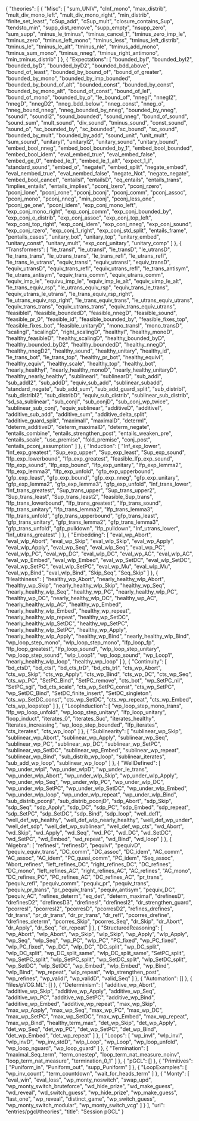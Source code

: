 {
    "theories": [
        {
            "Misc": [
                "sum_UNIV",
                "cInf_mono",
                "max_distrib",
                "mult_div_mono_left",
                "mult_div_mono_right",
                "min_distrib",
                "finite_set_least",
                "cSup_add",
                "cSup_mult",
                "closure_contains_Sup",
                "tendsto_min",
                "supp_dist_remove",
                "supp_empty",
                "nsupp_zero",
                "sum_supp",
                "minus_le_tminus",
                "tminus_cancel_1",
                "tminus_zero_imp_le",
                "tminus_zero",
                "tminus_left_mono",
                "tminus_less",
                "tminus_left_distrib",
                "tminus_le",
                "tminus_le_alt",
                "tminus_nle",
                "tminus_add_mono",
                "tminus_sum_mono",
                "tminus_nneg",
                "tminus_right_antimono",
                "min_tminus_distrib"
            ]
        },
        {
            "Expectations": [
                "bounded_byI",
                "bounded_byI2",
                "bounded_byD",
                "bounded_byD2",
                "bounded_bdd_above",
                "bound_of_least",
                "bounded_by_bound_of",
                "bound_of_greater",
                "bounded_by_mono",
                "bounded_by_imp_bounded",
                "bounded_by_bound_of_alt",
                "bounded_const",
                "bounded_by_const",
                "bounded_by_mono_alt",
                "bound_of_const",
                "bound_of_leI",
                "bound_of_mono",
                "bounded_by_o",
                "le_bound_of",
                "nnegI",
                "nnegI2",
                "nnegD",
                "nnegD2",
                "nneg_bdd_below",
                "nneg_const",
                "nneg_o",
                "nneg_bound_nneg",
                "nneg_bounded_by_nneg",
                "bounded_by_nneg",
                "soundI",
                "soundI2",
                "sound_bounded",
                "sound_nneg",
                "bound_of_sound",
                "sound_sum",
                "mult_sound",
                "div_sound",
                "tminus_sound",
                "const_sound",
                "sound_o",
                "sc_bounded_by",
                "sc_bounded",
                "sc_bound",
                "sc_sound",
                "bounded_by_mult",
                "bounded_by_add",
                "sound_unit",
                "unit_mult",
                "sum_sound",
                "unitaryI",
                "unitaryI2",
                "unitary_sound",
                "unitary_bound",
                "embed_bool_nneg",
                "embed_bool_bounded_by_1",
                "embed_bool_bounded",
                "embed_bool_idem",
                "eval_embed_true",
                "eval_embed_false",
                "embed_ge_0",
                "embed_le_1",
                "embed_le_1_alt",
                "expect_1_I",
                "standard_sound",
                "embed_o",
                "negateI",
                "embed_split",
                "negate_embed",
                "eval_nembed_true",
                "eval_nembed_false",
                "negate_Not",
                "negate_negate",
                "embed_bool_cancel",
                "entailsI",
                "entailsD",
                "eq_entails",
                "entails_trans",
                "implies_entails",
                "entails_implies",
                "pconj_lzero",
                "pconj_rzero",
                "pconj_lone",
                "pconj_rone",
                "pconj_bconj",
                "pconj_comm",
                "pconj_assoc",
                "pconj_mono",
                "pconj_nneg",
                "min_pconj",
                "pconj_less_one",
                "pconj_ge_one",
                "pconj_idem",
                "exp_conj_mono_left",
                "exp_conj_mono_right",
                "exp_conj_comm",
                "exp_conj_bounded_by",
                "exp_conj_o_distrib",
                "exp_conj_assoc",
                "exp_conj_top_left",
                "exp_conj_top_right",
                "exp_conj_idem",
                "exp_conj_nneg",
                "exp_conj_sound",
                "exp_conj_rzero",
                "exp_conj_1_right",
                "exp_conj_std_split",
                "entails_frame",
                "pentails_cases",
                "unitary_bot",
                "unitary_top",
                "unitary_embed",
                "unitary_const",
                "unitary_mult",
                "exp_conj_unitary",
                "unitary_comp"
            ]
        },
        {
            "Transformers": [
                "le_transI",
                "le_utransI",
                "le_transD",
                "le_utransD",
                "le_trans_trans",
                "le_utrans_trans",
                "le_trans_refl",
                "le_utrans_refl",
                "le_trans_le_utrans",
                "equiv_transI",
                "equiv_utransI",
                "equiv_transD",
                "equiv_utransD",
                "equiv_trans_refl",
                "equiv_utrans_refl",
                "le_trans_antisym",
                "le_utrans_antisym",
                "equiv_trans_comm",
                "equiv_utrans_comm",
                "equiv_imp_le",
                "equivu_imp_le",
                "equiv_imp_le_alt",
                "equiv_uimp_le_alt",
                "le_trans_equiv_rsp",
                "le_utrans_equiv_rsp",
                "equiv_trans_le_trans",
                "equiv_utrans_le_utrans",
                "le_trans_equiv_rsp_right",
                "le_utrans_equiv_rsp_right",
                "le_trans_equiv_trans",
                "le_utrans_equiv_utrans",
                "equiv_trans_trans",
                "equiv_utrans_trans",
                "equiv_trans_equiv_utrans",
                "feasibleI",
                "feasible_boundedD",
                "feasible_nnegD",
                "feasible_sound",
                "feasible_pr_0",
                "feasible_id",
                "feasible_bounded_by",
                "feasible_fixes_top",
                "feasible_fixes_bot",
                "feasible_unitaryD",
                "mono_transI",
                "mono_transD",
                "scalingI",
                "scalingD",
                "right_scalingD",
                "healthyI",
                "healthy_monoD",
                "healthy_feasibleD",
                "healthy_scalingD",
                "healthy_bounded_byD",
                "healthy_bounded_byD2",
                "healthy_boundedD",
                "healthy_nnegD",
                "healthy_nnegD2",
                "healthy_sound",
                "healthy_unitary",
                "healthy_id",
                "le_trans_bot",
                "le_trans_top",
                "healthy_pr_bot",
                "healthy_equivI",
                "healthy_equiv",
                "healthy_scale",
                "healthy_top",
                "healthy_bot",
                "nearly_healthyI",
                "nearly_healthy_monoD",
                "nearly_healthy_unitaryD",
                "healthy_nearly_healthy",
                "sublinearI",
                "sublinearD",
                "sub_addI",
                "sub_addI2",
                "sub_addD",
                "equiv_sub_add",
                "sublinear_subadd",
                "standard_negate",
                "sub_add_sum",
                "sub_add_guard_split",
                "sub_distribI",
                "sub_distribI2",
                "sub_distribD",
                "equiv_sub_distrib",
                "sublinear_sub_distrib",
                "sd_sa_sublinear",
                "sub_conjI",
                "sub_conjD",
                "sub_conj_wp_twice",
                "sublinear_sub_conj",
                "equiv_sublinear",
                "additiveD",
                "additiveI",
                "additive_sub_add",
                "additive_sum",
                "additive_delta_split",
                "additive_guard_split",
                "maximalI",
                "maximalD",
                "determI",
                "determ_additiveD",
                "determ_maximalD",
                "determ_negate",
                "entails_combine",
                "entails_strengthen_post",
                "entails_weaken_pre",
                "entails_scale",
                "use_premise",
                "fold_premise",
                "conj_post",
                "entails_pconj_assumption"
            ]
        },
        {
            "Induction": [
                "Inf_exp_lower",
                "Inf_exp_greatest",
                "Sup_exp_upper",
                "Sup_exp_least",
                "Sup_exp_sound",
                "lfp_exp_lowerbound",
                "lfp_exp_greatest",
                "feasible_lfp_exp_sound",
                "lfp_exp_sound",
                "lfp_exp_bound",
                "lfp_exp_unitary",
                "lfp_exp_lemma2",
                "lfp_exp_lemma3",
                "lfp_exp_unfold",
                "gfp_exp_upperbound",
                "gfp_exp_least",
                "gfp_exp_bound",
                "gfp_exp_nneg",
                "gfp_exp_unitary",
                "gfp_exp_lemma2",
                "gfp_exp_lemma3",
                "gfp_exp_unfold",
                "Inf_trans_lower",
                "Inf_trans_greatest",
                "Sup_trans_upper",
                "Sup_trans_upper2",
                "Sup_trans_least",
                "Sup_trans_least2",
                "feasible_Sup_trans",
                "lfp_trans_lowerbound",
                "lfp_trans_greatest",
                "lfp_trans_sound",
                "lfp_trans_unitary",
                "lfp_trans_lemma2",
                "lfp_trans_lemma3",
                "lfp_trans_unfold",
                "gfp_trans_upperbound",
                "gfp_trans_least",
                "gfp_trans_unitary",
                "gfp_trans_lemma2",
                "gfp_trans_lemma3",
                "gfp_trans_unfold",
                "gfp_pulldown",
                "lfp_pulldown",
                "Inf_utrans_lower",
                "Inf_utrans_greatest"
            ]
        },
        {
            "Embedding": [
                "eval_wp_Abort",
                "eval_wlp_Abort",
                "eval_wp_Skip",
                "eval_wlp_Skip",
                "eval_wp_Apply",
                "eval_wlp_Apply",
                "eval_wp_Seq",
                "eval_wlp_Seq",
                "eval_wp_PC",
                "eval_wlp_PC",
                "eval_wp_DC",
                "eval_wlp_DC",
                "eval_wp_AC",
                "eval_wlp_AC",
                "eval_wp_Embed",
                "eval_wlp_Embed",
                "eval_wp_SetDC",
                "eval_wlp_SetDC",
                "eval_wp_SetPC",
                "eval_wlp_SetPC",
                "eval_wp_Mu",
                "eval_wlp_Mu",
                "eval_wp_Bind",
                "eval_wlp_Bind",
                "Skip_Seq",
                "Seq_Skip"
            ]
        },
        {
            "Healthiness": [
                "healthy_wp_Abort",
                "nearly_healthy_wlp_Abort",
                "healthy_wp_Skip",
                "nearly_healthy_wlp_Skip",
                "healthy_wp_Seq",
                "nearly_healthy_wlp_Seq",
                "healthy_wp_PC",
                "nearly_healthy_wlp_PC",
                "healthy_wp_DC",
                "nearly_healthy_wlp_DC",
                "healthy_wp_AC",
                "nearly_healthy_wlp_AC",
                "healthy_wp_Embed",
                "nearly_healthy_wlp_Embed",
                "healthy_wp_repeat",
                "nearly_healthy_wlp_repeat",
                "healthy_wp_SetDC",
                "nearly_healthy_wlp_SetDC",
                "healthy_wp_SetPC",
                "nearly_healthy_wlp_SetPC",
                "healthy_wp_Apply",
                "nearly_healthy_wlp_Apply",
                "healthy_wp_Bind",
                "nearly_healthy_wlp_Bind",
                "wp_loop_step_mono",
                "wlp_loop_step_mono",
                "lfp_loop_fp",
                "lfp_loop_greatest",
                "lfp_loop_sound",
                "wlp_loop_step_unitary",
                "wp_loop_step_sound",
                "wlp_Loop1",
                "wp_loop_sound",
                "wp_Loop1",
                "nearly_healthy_wlp_loop",
                "healthy_wp_loop"
            ]
        },
        {
            "Continuity": [
                "bd_ctsD",
                "bd_ctsI",
                "bd_cts_trD",
                "bd_cts_trI",
                "cts_wp_Abort",
                "cts_wp_Skip",
                "cts_wp_Apply",
                "cts_wp_Bind",
                "cts_wp_DC",
                "cts_wp_Seq",
                "cts_wp_PC",
                "SetPC_Bind",
                "SetPC_remove",
                "cts_bot",
                "wp_SetPC_nil",
                "SetPC_sgl",
                "bd_cts_scale",
                "cts_wp_SetPC_const",
                "cts_wp_SetPC",
                "wp_SetDC_Bind",
                "SetDC_finite_insert",
                "SetDC_singleton",
                "cts_wp_SetDC_const",
                "cts_wp_SetDC",
                "cts_wp_repeat",
                "cts_wp_Embed",
                "cts_wp_loopstep"
            ]
        },
        {
            "LoopInduction": [
                "wp_loop_step_mono_trans",
                "lfp_wp_loop_unfold",
                "wp_loop_step_unitary",
                "lfp_loop_unitary",
                "loop_induct",
                "iterates_0",
                "iterates_Suc",
                "iterates_healthy",
                "iterates_increasing",
                "wp_loop_step_bounded",
                "lfp_iterates",
                "cts_iterates",
                "cts_wp_loop"
            ]
        },
        {
            "Sublinearity": [
                "sublinear_wp_Skip",
                "sublinear_wp_Abort",
                "sublinear_wp_Apply",
                "sublinear_wp_Seq",
                "sublinear_wp_PC",
                "sublinear_wp_DC",
                "sublinear_wp_SetPC",
                "sublinear_wp_SetDC",
                "sublinear_wp_Embed",
                "sublinear_wp_repeat",
                "sublinear_wp_Bind",
                "sub_distrib_wp_loop",
                "sublinear_iterates",
                "sub_add_wp_loop",
                "sublinear_wp_loop"
            ]
        },
        {
            "WellDefined": [
                "wp_under_wlpI",
                "wp_under_wlpD",
                "wp_under_le_trans",
                "wp_under_wlp_Abort",
                "wp_under_wlp_Skip",
                "wp_under_wlp_Apply",
                "wp_under_wlp_Seq",
                "wp_under_wlp_PC",
                "wp_under_wlp_DC",
                "wp_under_wlp_SetPC",
                "wp_under_wlp_SetDC",
                "wp_under_wlp_Embed",
                "wp_under_wlp_loop",
                "wp_under_wlp_repeat",
                "wp_under_wlp_Bind",
                "sub_distrib_pconjI",
                "sub_distrib_pconjD",
                "sdp_Abort",
                "sdp_Skip",
                "sdp_Seq",
                "sdp_Apply",
                "sdp_DC",
                "sdp_PC",
                "sdp_Embed",
                "sdp_repeat",
                "sdp_SetPC",
                "sdp_SetDC",
                "sdp_Bind",
                "sdp_loop",
                "well_defI",
                "well_def_wp_healthy",
                "well_def_wlp_nearly_healthy",
                "well_def_wp_under",
                "well_def_sdp",
                "well_def_wp_sublinear",
                "well_def_wp_cts",
                "wd_Abort",
                "wd_Skip",
                "wd_Apply",
                "wd_Seq",
                "wd_PC",
                "wd_DC",
                "wd_SetDC",
                "wd_SetPC",
                "wd_Embed",
                "wd_repeat",
                "wd_Bind",
                "wd_loop"
            ]
        },
        {
            "Algebra": [
                "refinesI",
                "refinesD",
                "pequivI",
                "pequivD",
                "pequiv_equiv_trans",
                "DC_comm",
                "DC_assoc",
                "DC_idem",
                "AC_comm",
                "AC_assoc",
                "AC_idem",
                "PC_quasi_comm",
                "PC_idem",
                "Seq_assoc",
                "Abort_refines",
                "left_refines_DC",
                "right_refines_DC",
                "DC_refines",
                "DC_mono",
                "left_refines_AC",
                "right_refines_AC",
                "AC_refines",
                "AC_mono",
                "DC_refines_PC",
                "PC_refines_AC",
                "DC_refines_AC",
                "pr_trans",
                "pequiv_refl",
                "pequiv_comm",
                "pequiv_pr",
                "pequiv_trans",
                "pequiv_pr_trans",
                "pr_pequiv_trans",
                "pequiv_antisym",
                "pequiv_DC",
                "pequiv_AC",
                "refines_determ",
                "eq_det",
                "determ_maximal",
                "drefinesD",
                "drefinesD2",
                "drefinesD3",
                "drefinesI",
                "drefinesI2",
                "dr_strengthen_guard",
                "pcorresI",
                "pcorresI2",
                "pcorresD",
                "pcorresD2",
                "refines_drefines",
                "dr_trans",
                "pr_dr_trans",
                "dr_pr_trans",
                "dr_refl",
                "pcorres_drefine",
                "drefines_determ",
                "pcorres_Skip",
                "pcorres_Seq",
                "dr_Skip",
                "dr_Abort",
                "dr_Apply",
                "dr_Seq",
                "dr_repeat"
            ]
        },
        {
            "StructuredReasoning": [
                "wp_Abort",
                "wlp_Abort",
                "wp_Skip",
                "wlp_Skip",
                "wp_Apply",
                "wlp_Apply",
                "wp_Seq",
                "wlp_Seq",
                "wp_PC",
                "wlp_PC",
                "PC_fixed",
                "wp_PC_fixed",
                "wlp_PC_fixed",
                "wp_DC",
                "wlp_DC",
                "DC_split",
                "wp_DC_split",
                "wlp_DC_split",
                "wp_DC_split_same",
                "wlp_DC_split_same",
                "SetPC_split",
                "wp_SetPC_split",
                "wlp_SetPC_split",
                "wp_SetDC_split",
                "wlp_SetDC_split",
                "wp_SetDC",
                "wlp_SetDC",
                "wp_Embed",
                "wlp_Embed",
                "wp_Bind",
                "wlp_Bind",
                "wp_repeat",
                "wlp_repeat",
                "wlp_strengthen_post",
                "wp_refines",
                "wp_validI",
                "wp_validD",
                "valid_Seq"
            ]
        },
        {
            "Automation": []
        },
        {
            "files/pVCG.ML": []
        },
        {
            "Determinism": [
                "additive_wp_Abort",
                "additive_wp_Skip",
                "additive_wp_Apply",
                "additive_wp_Seq",
                "additive_wp_PC",
                "additive_wp_SetPC",
                "additive_wp_Bind",
                "additive_wp_Embed",
                "additive_wp_repeat",
                "max_wp_Skip",
                "max_wp_Apply",
                "max_wp_Seq",
                "max_wp_PC",
                "max_wp_DC",
                "max_wp_SetPC",
                "max_wp_SetDC",
                "max_wp_Embed",
                "max_wp_repeat",
                "max_wp_Bind",
                "healthy_term_max",
                "det_wp_Skip",
                "det_wp_Apply",
                "det_wp_Seq",
                "det_wp_PC",
                "det_wp_SetPC",
                "det_wp_Bind",
                "det_wp_Embed",
                "det_wp_repeat"
            ]
        },
        {
            "Loops": [
                "wp_invI",
                "wlp_invI",
                "wlp_invD",
                "wp_inv_stdD",
                "wlp_Loop",
                "wp_Loop",
                "wp_loop_unfold",
                "wp_loop_nguard",
                "wp_loop_guard"
            ]
        },
        {
            "Termination": [
                "maximal_Seq_term",
                "term_onestep",
                "loop_term_nat_measure_noinv",
                "loop_term_nat_measure",
                "termination_0_1"
            ]
        },
        {
            "pGCL": []
        },
        {
            "Primitives": [
                "Puniform_in",
                "Puniform_out",
                "supp_Puniform"
            ]
        },
        {
            "LoopExamples": [
                "wp_inv_count",
                "term_countdown",
                "wait_for_heads_term"
            ]
        },
        {
            "Monty": [
                "eval_win",
                "eval_loss",
                "wp_monty_noswitch",
                "swap_upd",
                "wp_monty_switch_bruteforce",
                "wd_hide_prize",
                "wd_make_guess",
                "wd_reveal",
                "wd_switch_guess",
                "wp_hide_prize",
                "wp_make_guess",
                "last_one",
                "wp_reveal",
                "distinct_game",
                "wp_switch_guess",
                "wp_monty_switch_modular",
                "wp_monty_switch_vcg"
            ]
        }
    ],
    "url": "entries/pgcl/theories",
    "title": "Session pGCL"
}